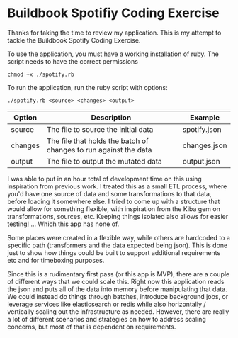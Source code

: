 # Buildbook Spotifiy Coding Exercise

Thanks for taking the time to review my application. This is my attempt to tackle the Buildbook Spotify Coding Exercise.

To use the application, you must have a working installation of ruby. The script needs to have the correct permissions

`chmod +x ./spotify.rb`

To run the application, run the ruby script with options:

`./spotify.rb <source> <changes> <output>`

| Option  | Description                                                      | Example      |
| ------- | ---------------------------------------------------------------- | ------------ |
| source  | The file to source the initial data                              | spotify.json |
| changes | The file that holds the batch of changes to run against the data | changes.json |
| output  | The file to output the mutated data                              | output.json  |

I was able to put in an hour total of development time on this using inspiration from previous work. I treated this as a small ETL process, where you'd have one source of data and some transformations to that data, before loading it somewhere else. I tried to come up with a structure that would allow for something flexible, with inspiration from the Kiba gem on transformations, sources, etc. Keeping things isolated also allows for easier testing! ... Which this app has none of.

Some places were created in a flexible way, while others are hardcoded to a specific path (transformers and the data expected being json). This is done just to show how things could be built to support additional requirements etc and for timeboxing purposes.

Since this is a rudimentary first pass (or this app is MVP), there are a couple of different ways that we could scale this. Right now this application reads the json and puts all of the data into memory before manipulating that data. We could instead do things through batches, introduce background jobs, or leverage services like elasticsearch or redis while also horizontally / vertically scaling out the infrastructure as needed. However, there are really a lot of different scenarios and strategies on how to address scaling concerns, but most of that is dependent on requirements.
